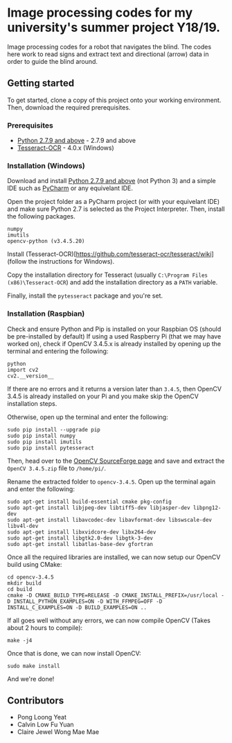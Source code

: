 # Image processing codes for my university's summer project Y18/19.

Image processing codes for a robot that navigates the blind. The codes here work to read signs and extract text and directional (arrow) data in order to guide the blind around.

## Getting started

To get started, clone a copy of this project onto your working environment. Then, download the required prerequisites.

### Prerequisites
* [Python 2.7.9 and above](https://www.python.org/downloads/) - 2.7.9 and above
* [Tesseract-OCR](https://github.com/tesseract-ocr/tesseract) - 4.0.x (Windows)

### Installation (Windows)

Download and install [Python 2.7.9 and above](https://www.python.org/downloads/) (not Python 3) and a simple IDE such as [PyCharm](https://www.jetbrains.com/pycharm/) or any equivelant IDE. 

Open the project folder as a PyCharm project (or with your equivelant IDE) and make sure Python 2.7 is selected as the Project Interpreter. Then, install the following packages.
```
numpy
imutils
opencv-python (v3.4.5.20)
```
Install (Tesseract-OCR)[https://github.com/tesseract-ocr/tesseract/wiki] (follow the instructions for Windows). 

Copy the installation directory for Tesseract (usually `C:\Program Files (x86)\Tesseract-OCR`) and add the installation directory as a `PATH` variable.

Finally, install the `pytesseract` package and you're set.

### Installation (Raspbian)

Check and ensure Python and Pip is installed on your Raspbian OS (should be pre-installed by default) If using a used Raspberry Pi (that we may have worked on), check if OpenCV 3.4.5.x is already installed by opening up the terminal and entering the following:
```
python
import cv2
cv2.__version__
```
If there are no errors and it returns a version later than `3.4.5`, then OpenCV 3.4.5 is already installed on your Pi and you make skip the OpenCV installation steps.

Otherwise, open up the terminal and enter the following:
```
sudo pip install --upgrade pip
sudo pip install numpy
sudo pip install imutils
sudo pip install pytesseract
```
Then, head over to the [OpenCV SourceForge page](https://sourceforge.net/projects/opencvlibrary/files/3.4.5/) and save and extract the  `OpenCV 3.4.5.zip` file to `/home/pi/`.

Rename the extracted folder to `opencv-3.4.5`. Open up the terminal again and enter the following:
```
sudo apt-get install build-essential cmake pkg-config
sudo apt-get install libjpeg-dev libtiff5-dev libjasper-dev libpng12-dev
sudo apt-get install libavcodec-dev libavformat-dev libswscale-dev libv4l-dev
sudo apt-get install libxvidcore-dev libx264-dev
sudo apt-get install libgtk2.0-dev libgtk-3-dev
sudo apt-get install libatlas-base-dev gfortran
```
Once all the required libraries are installed, we can now setup our OpenCV build using CMake:
```
cd opencv-3.4.5
mkdir build
cd build
cmake -D CMAKE_BUILD_TYPE=RELEASE -D CMAKE_INSTALL_PREFIX=/usr/local -D INSTALL_PYTHON_EXAMPLES=ON -D WITH_FFMPEG=OFF -D INSTALL_C_EXAMPLES=ON -D BUILD_EXAMPLES=ON ..
```
If all goes well without any errors, we can now compile OpenCV (Takes about 2 hours to compile):
```
make -j4
```
Once that is done, we can now install OpenCV:
```
sudo make install
```
And we're done!

## Contributors

* Pong Loong Yeat
* Calvin Low Fu Yuan
* Claire Jewel Wong Mae Mae
